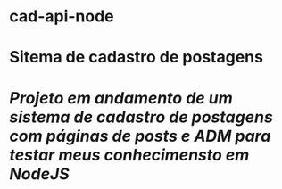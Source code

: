 # cad-api-node
<h1>Sitema de cadastro de postagens<h1/>
<i>Projeto em andamento de um sistema de cadastro de postagens com páginas de posts e ADM para testar meus conhecimensto em NodeJS<i/>
